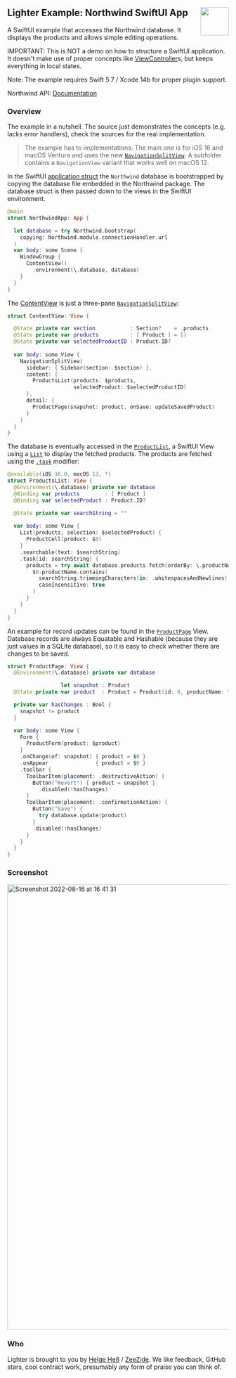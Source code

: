 <h2>Lighter Example: Northwind SwiftUI App
  <img src="https://zeezide.com/img/lighter/Lighter256.png"
       align="right" width="64" height="64" />
</h2>

A SwiftUI example that accesses the Northwind database. It displays
the products and allows simple editing operations.

IMPORTANT: 
This is NOT a demo on how to structure a SwiftUI application.
It doesn't make use of proper concepts like
[ViewController](http://www.alwaysrightinstitute.com/viewcontroller/)s,
but keeps everything in local states.

Note: The example requires Swift 5.7 / Xcode 14b for proper plugin support.

Northwind API: [Documentation](https://55db091a-8471-447b-8f50-5dff4c1b14ac.github.io/NorthwindSQLite.swift/documentation/northwind/)



### Overview

The example in a nutshell. The source just demonstrates the concepts (e.g. 
lacks error handlers), check the sources for the real implementation.

> The example has to implementations: The main one is for iOS 16 and 
> macOS Ventura and uses the new
>  [`NavigationSplitView`](https://developer.apple.com/documentation/swiftui/navigationsplitview).
> A subfolder contains a `NavigationView` variant that works well on
> macOS 12.

In the SwiftUI 
[application struct](Sources/NorthwindSwiftUI/NorthwindApp.swift) 
the `Northwind` database is bootstrapped by copying the database file embedded
in the Northwind package.
The database struct is then passed down to the views in the SwiftUI environment.
```swift
@main
struct NorthwindApp: App {

  let database = try Northwind.bootstrap(
    copying: Northwind.module.connectionHandler.url
  )
  var body: some Scene {
    WindowGroup {
      ContentView()
        .environment(\.database, database)
    }
  }
}
```

The [ContentView](Sources/NorthwindSwiftUI/MainView.swift) is just a three-pane
[`NavigationSplitView`](https://developer.apple.com/documentation/swiftui/navigationsplitview):
```swift
struct ContentView: View {

  @State private var section           : Section?    = .products
  @State private var products          : [ Product ] = []
  @State private var selectedProductID : Product.ID?
  
  var body: some View {
    NavigationSplitView(
      sidebar: { Sidebar(section: $section) },
      content: { 
        ProductsList(products: $products,
                     selectedProduct: $selectedProductID)
      },
      detail: {
        ProductPage(snapshot: product, onSave: updateSavedProduct)
      }
    )
  }
}
```

The database is eventually accessed in the
[`ProductList`](Sources/NorthwindSwiftUI/ProductList.swift),
a SwiftUI View using a
[`List`](https://developer.apple.com/documentation/swiftui/list)
to display the fetched products.
The products are fetched using the
[`.task`](https://swiftwithmajid.com/2022/06/28/the-power-of-task-view-modifier-in-swiftui/)
modifier:
```swift
@available(iOS 16.0, macOS 13, *)
struct ProductsList: View {
  @Environment(\.database) private var database
  @Binding var products        : [ Product ]
  @Binding var selectedProduct : Product.ID?

  @State private var searchString = ""
    
  var body: some View {
    List(products, selection: $selectedProduct) {
      ProductCell(product: $0)
    }
    .searchable(text: $searchString)
    .task(id: searchString) {
      products = try await database.products.fetch(orderBy: \.productName) {
        $0.productName.contains(
          searchString.trimmingCharacters(in: .whitespacesAndNewlines),
          caseInsensitive: true
        )
      }
    }
  }
}
```

An example for record updates can be found in the
[`ProductPage`](Sources/NorthwindSwiftUI/ProductPage.swift) View.
Database records are always Equatable and Hashable (because they are just
values in a SQLite database), so it is easy to check whether there are
changes to be saved.
```swift
struct ProductPage: View {
  @Environment(\.database) private var database

                 let snapshot : Product
  @State private var product  : Product = Product(id: 0, productName: "")

  private var hasChanges : Bool {
    snapshot != product
  }

  var body: some View {
    Form {
      ProductForm(product: $product)
    }
    .onChange(of: snapshot) { product = $0 }
    .onAppear               { product = $0 }
    .toolbar {
      ToolbarItem(placement: .destructiveAction) {
        Button("Revert") { product = snapshot }
          .disabled(!hasChanges)
      }
      ToolbarItem(placement: .confirmationAction) {
        Button("Save") {
          try database.update(product)
        }
        .disabled(!hasChanges)
      }
    }
  }
}
```

### Screenshot

<img width="1014" alt="Screenshot 2022-08-16 at 16 41 31" src="https://user-images.githubusercontent.com/7712892/184908144-22cf9a9a-7901-4815-9453-61d8602a093f.png">


### Who

Lighter is brought to you by
[Helge Heß](https://github.com/helje5/) / [ZeeZide](https://zeezide.de).
We like feedback, GitHub stars, cool contract work, 
presumably any form of praise you can think of.
